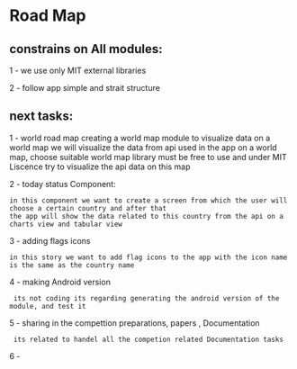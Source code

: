 # Road Map

## constrains on All modules: 
   
   1 - we use only MIT external libraries 
   
   2 - follow app simple and strait structure

## next tasks: 

1 - world road map
    creating a world map module to visualize data on a world map 
    we will visualize the data from api used in the app on a world map, choose suitable world map library 
    must be free to use and under MIT Liscence
    try to visualize the api data on this map
   
 2 - today status Component: 
   
    in this component we want to create a screen from which the user will choose a certain country and after that 
    the app will show the data related to this country from the api on a charts view and tabular view 
   
 3 - adding flags icons
  
    in this story we want to add flag icons to the app with the icon name is the same as the country name 
   
 4 - making Android version 
 
     its not coding its regarding generating the android version of the module, and test it 
     
 5 - sharing in the compettion preparations, papers , Documentation
 
     its related to handel all the competion related Documentation tasks
     
 6 - 
   
  
 
